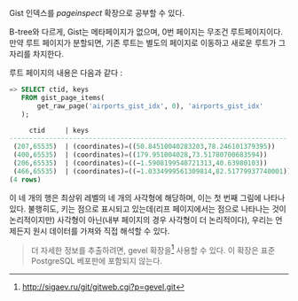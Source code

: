 Gist 인덱스를 *pageinspect* 확장으로 공부할 수 있다.

B-tree와 다르게, Gist는 메타페이지가 없으며, 0번 페이지는 무조건 루트페이지이다.
만약 루트 페이지가 분할되면, 기존 루트는 별도의 페이지로 이동하고 새로운 루트가 그 자리를 차지한다.

루트 페이지의 내용은 다음과 같다 :
```sql
=> SELECT ctid, keys
   FROM gist_page_items(
       get_raw_page('airports_gist_idx', 0), 'airports_gist_idx'
   );

     ctid     | keys
----------------------------------------------------------------------
 (207,65535)  | (coordinates)=((50.84510040283203,78.246101379395))
 (400,65535)  | (coordinates)=((179.951004028,73.51780700683594))
 (206,65535)  | (coordinates)=((−1.5908199548721313,40.63980103))
 (466,65535)  | (coordinates)=((−1.0334999561309814,82.51779937740001))
(4 rows)
```

이 네 개의 행은 최상위 레벨의 네 개의 사각형에 해당하며, 이는 첫 번째 그림에 나타나 있다.
불행히도, 키는  점으로 표시되고 있는데(리프 페이지에서는 점으로 나타나는 것이 논리적이지만)
사각형이 아닌(내부 페이지의 경우 사각형이 더 논리적이다), 우리는 언제든지 원시 데이터를 가져와 직접 해석할 수 있다.
> 더 자세한 정보를 추출하려면, gevel 확장을[^1] 사용할 수 있다. 이 확장은 표준 PostgreSQL 베포판에 포함되지 않는다.


[^1]:http://sigaev.ru/git/gitweb.cgi?p=gevel.git